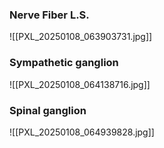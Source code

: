 ### Nerve Fiber L.S.
![[PXL_20250108_063903731.jpg]]

### Sympathetic ganglion
![[PXL_20250108_064138716.jpg]]

### Spinal ganglion
![[PXL_20250108_064939828.jpg]]